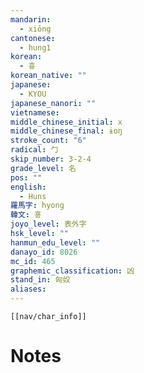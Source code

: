 ```yaml
---
mandarin:
  - xiōng
cantonese:
  - hung1
korean:
  - 흉
korean_native: ""
japanese:
  - KYOU
japanese_nanori: ""
vietnamese:
middle_chinese_initial: x
middle_chinese_final: ɨoŋ
stroke_count: "6"
radical: 勹
skip_number: 3-2-4
grade_level: 名
pos: ""
english:
  - Huns
羅馬字: hyong
韓文: 횽
joyo_level: 表外字
hsk_level: ""
hanmun_edu_level: ""
danayo_id: 8026
mc_id: 465
graphemic_classification: 凶
stand_in: 匈奴
aliases:
---
```

```meta-bind-embed
[[nav/char_info]]
```

# Notes
